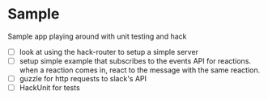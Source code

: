 # Sample

Sample app playing around with unit testing and hack

- [ ] look at using the hack-router to setup a simple server
- [ ] setup simple example that subscribes to the events API for reactions. when a reaction comes in, react to the message with the same reaction.
- [ ] guzzle for http requests to slack's API
- [ ] HackUnit for tests
